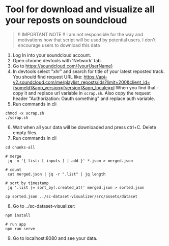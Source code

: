 # Tool for download and visualize all your reposts on soundcloud

> !! IMPORTANT NOTE !!
> I am not responsible for the way and motivations how that script will be used by potential users.
> I don't encourage users to download this data

1. Log In into your soundcloud account.
2. Open chrome devtools with 'Network' tab.
3. Go to https://soundcloud.com/{yourUserName}
4. In devtools select "xhr" and search for title of your latest reposted track. 
You should find request URL like: https://api-v2.soundcloud.com/me/playlist_reposts/ids?limit=200&client_id={someId}&app_version={version}&app_locale=pl
When you find that - copy it and replace url variable in `scrap.sh`.
Also copy the request header "Authorization: Oauth something" and replace auth variable.
5. Run commands in cli
```
chmod +x scrap.sh
./scrap.sh
```
6. Wait when all your data will be downloaded and press ctrl+C. Delete empty files.
7. Run commands in cli
```
cd chunks-all

# merge
 jq -n '{ list: [ inputs ] | add }' *.json > merged.json

# count
 cat merged.json | jq -r ".list" | jq length 

# sort by timestamp
 jq '.list |= sort_by(.created_at)' merged.json > sorted.json

cp sorted.json ../sc-dataset-visualizer/src/assets/dataset

```

8. Go to ../sc-dataset-visualizer:
```
npm install

# run app
npm run serve
```

9. Go to localhost:8080 and see your data.
